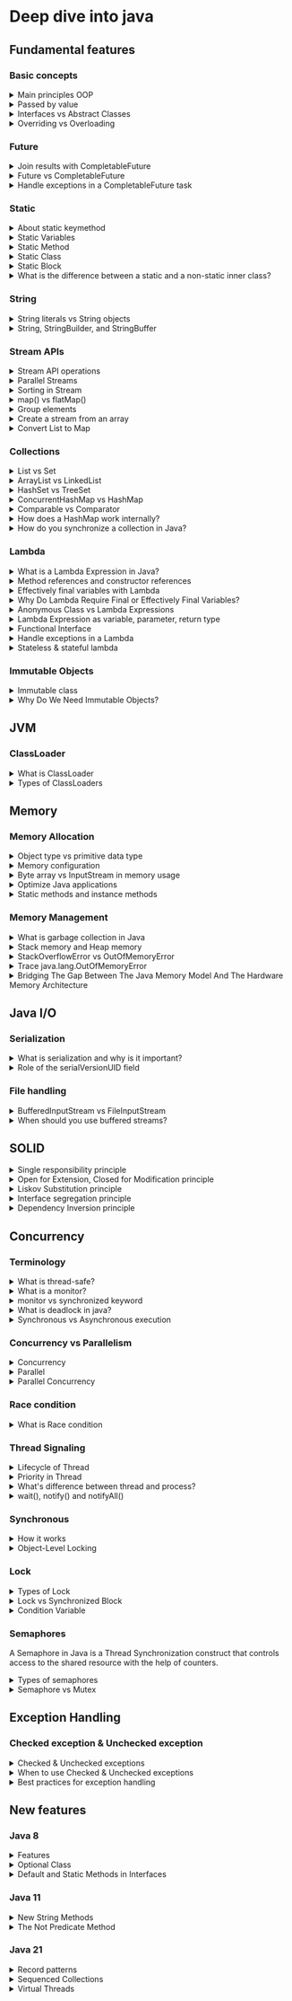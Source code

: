 # Deep dive into java

## Fundamental features

### Basic concepts

<details>
  <summary>Main principles OOP</summary>
  <br/>

  + **Encapsulation:** It involves bundling data and the methods into a single unit or class. This helps to protect data from external access and modification.
  + **Abstraction:** It focuses on hiding the implementation details and showing only the essential features of an object.
  + **Inheritance:** It allows the child or subclass to inherit the fields and methods of the parent or superclass.
  + **Polymorphism:** It allows objects represent different data types.

  _Example:_ Let’s use a example of a Car
  + _Encapsulation:_ The car object has attributes like `color`, `model`, and `speed`, and methods like `startEngine()` and `stopEngine()`. These attributes and methods are encapsulated within the car object. And we can only access the attributes or call the methods through access modifier.
  + _Abstraction:_  You interact with the car through interface like calling the `startEngine()` method without needing to understand the complex mechanics inside the `startEngine()` method.
  + _Inheritance:_ You can create a new class `ElectricCar` that inherits from the `Car` class. The `ElectricCar` class will have all the attributes and methods of the `Car` class, plus additional features like `batteryLevel`.
  + _Polymorphism:_ Types of `Car` have the same `startEngine()` function, but `GasolineCar` and `ElectricCar` have their own and completely different `startEngine()` method. `GasolineCars` runs on gasoline and `ElectricCar` runs on electricity.
</details>

<details>
  <summary>Passed by value</summary>
  <br/>

  In Java, all arguments are passed by value, including objects like `String`. This means that when you pass a String to a method, you’re passing a copy of the reference to the String object, not the actual object itself.

  ```
  public static String printString(String s) {
    for(int i=0; i< 2; i++) {
      s = s + String.valueOf(i);
    }
    return s;
  }

  public static void main(String[] args) {
    String s = "hello";
    String m = printString(s);
    System.out.println(m); //hello01
    System.out.println(s); //hello
  }
  ```
</details>

<details>
  <summary>Interfaces vs Abstract Classes</summary>
  <br/>

  _**Interfaces:**_
  + **Fields:** Cannot have instance fields, and have implicitly `public`, `static`, and `final`.
  + **Methods:** Can have default methods, static methods, abstract methods (without a body) but cannot have constructors.
  + **Inheritance:** Supports multiple inheritance of type.
  + **Accessibility:** Cannot have `private` or `protected` access modifier.

  _**Abstract Classes:**_
  + **Fields:** Can have fields with any visibility (`private`, `protected`, `public`). And it can be static or non-static, final or non-final.
  + **Methods:** Can have constructors, concrete methods (with a body), abstract methods (without a body).
  + **Inheritance:** Supports single inheritance.
  + **Accessibility:** Supports all types of access modifier (`private`, `protected`, `public`, `default`).

</details>

<details>
  <summary>Overriding vs Overloading</summary>
  <br/>

  **Overriding**

  + Method overriding occurs when a subclass provides a specific implementation of a method that is already defined in its parent class.
  + The method signature (name, parameters, and return type) must remain the same.

  **Overloading**

  + Method overloading occurs when multiple methods in the same class have the same method name but different parameter lists.
  + The return type may or may not be different.
  
</details>

### Future

<details>
  <summary>Join results with CompletableFuture</summary>
  <br/>

  To join results with `CompletableFuture`, you can use the `allOf()` method to wait for multiple futures to complete and then combine their results

  ```
    public static void main(String[] args) {
        CompletableFuture<String> future1 = CompletableFuture.supplyAsync(() -> "Result 1");
        CompletableFuture<String> future2 = CompletableFuture.supplyAsync(() -> "Result 2");
        CompletableFuture<String> future3 = CompletableFuture.supplyAsync(() -> "Result 3");

        // void function
        CompletableFuture<Void> allOf = CompletableFuture.allOf(future1, future2, future3);

        // return type function
        CompletableFuture<List<String>> allResults = allOf.thenApply(v -> 
            List.of(future1, future2, future3).stream()
                .map(CompletableFuture::join)
                .collect(Collectors.toList())
        );
        allResults.thenAccept(results -> results.forEach(System.out::println));
    }
  ```

</details>
<details>
  <summary>Future vs CompletableFuture</summary>
  <br/>

  **CompletableFuture:** 
  + Extends the `Future` interface with additional methods for more flexible and powerful asynchronous programming.
  + It provides non-blocking methods like `thenApply()`, `thenAccept()`, and `thenCompose()`.
  + It provides methods like `exceptionally()` and `handle()` to handle exceptions.
  
</details>
<details>
  <summary>Handle exceptions in a CompletableFuture task</summary>
  <br/>

  `exceptionally()`**:**
  ```
  CompletableFuture<String> future = CompletableFuture.supplyAsync(() -> {
    if (true) { // Simulating an exception
        throw new RuntimeException("Something went wrong!");
    }
    return "Success!";
  });
  
  future.exceptionally(ex -> "An error occurred: " + ex.getMessage())
        .thenAccept(System.out::println);
  ```

  `handle()`**:**
  ```
  CompletableFuture<String> future = CompletableFuture.supplyAsync(() -> {
    if (true) { // Simulating an exception
        throw new RuntimeException("Something went wrong!");
    }
    return "Success!";
  });

  future.handle((result, ex) -> {
      if (ex != null) {
          return "An error occurred: " + ex.getMessage();
      }
      return result;
  }).thenAccept(System.out::println);
  ```

  `whenComplete()`**:**
  ```
  CompletableFuture<String> future = CompletableFuture.supplyAsync(() -> {
    if (true) { // Simulating an exception
        throw new RuntimeException("Something went wrong!");
    }
    return "Success!";
  });

  future.whenComplete((result, ex) -> {
      if (ex != null) {
          System.out.println("An error occurred: " + ex.getMessage());
      } else {
          System.out.println(result);
      }
  });
  ```

</details>

### Static

<details>
  <summary>About static keymethod</summary>
  <br/>

  The `static` keyword is used  for memory management, and it can be applied to _variables_, _methods_, _blocks_, and _nested classes_.

  **Static Members in the Method Area**

  + Static members are stored in _Method Area_ (which is a part of the Java Heap Memory).

  **When are Static Members Loaded?**

  + Static members are loaded when the class is first referenced.

  ```
  class MyClass {
    static int a = 10;
    
    static {
        System.out.println("Static block executed.");
    }
    
    static void staticMethod() {
        System.out.println("Static method called.");
    }
  }

  public class Main {
      public static void main(String[] args) {
          // Class is loaded and static members are initialized/loaded
          MyClass.staticMethod();  // First reference causes class loading
      }
  }
  ```

  In this example, the class `MyClass` is loaded when `MyClass.staticMethod()` is first referenced (call).

  + Static variable `a` is initialized.
  + The static block is executed.
  + The static method becomes available for execution.

  _Common use cases of static variables and static methods:_
  
  + **Constants Variables:** Used to define constants that do not change, typically marked `final`.
  + **Utility Methods:** Used for helper functions that don't require an instance.
  + **Factory Methods:** Used to create instances of a class without needing an object.
  + **Singleton Pattern:** Ensures only one instance of a class is created using a static method.
  
</details>

<details>
  <summary>Static Variables</summary>
  <br/>

  + It is shared among all instances of a class.
  + There is only one copy of a static variable per class
  + Memory allocation for static variables happens only once when the class is loaded.

  _For example:_

  ```
  class Example {
    static int count = 0; // static variable

    Example() {
        count++;
        System.out.println("Count is: " + count);
    }
  }
  ```
  The `count` variable is shared by all instances, so every time an object is created, it increments the same `count` variable.
  
</details>

<details>
  <summary>Static Method</summary>
  <br/>

  + Methods declared as static belong to the class, not to any specific instance of the class.
  + They can be called using the class name wihtout an instance of object.
  + Static methods can only call other static methods and access static data.
  + Static methods cannot access instance data (non-static fields) directly.
  
</details>

<details>
  <summary>Static Class</summary>
  <br/>

  + In Java, you can declare static _nested_ classes. These are classes defined inside another class that are marked with `static`.

  ```
  class OuterClass {
      static class NestedStaticClass {
          void display() {
              System.out.println("Static nested class method called.");
          }
      }
  }
  
  public class Main {
      public static void main(String[] args) {
          OuterClass.NestedStaticClass nested = new OuterClass.NestedStaticClass();
          nested.display();
      }
  }
  ```
  
</details>

<details>
  <summary>Static Block</summary>
  <br/>

  + Static blocks are used to initialize static variables.
  + They are executed when the class is loaded into memory, before any object is created.
  + A class can have multiple static blocks, and they will be executed in the order they are defined.
  + If the class has a `main()` method, the static block will run before it.

  ```
  class Example {
    static int a;
    
    // Static block
    static {
        a = 10;
        System.out.println("Static block called. Value of a: " + a);
    }
  }
  ```
  
</details>

<details>
  <summary>What is the difference between a static and a non-static inner class?</summary>
  <br/>

</details>

### String

<details>
  <summary>String literals vs String objects</summary>
  <br/>

  **String Literals:** `String s1 = "Hello";`
  + Stored in the string pool, a special memory area in the heap.
  + Generally faster due to reuse the existing objects in the string pool.

  **String Objects:** `String s2 = new String("Hello");`
  + Stored in the heap, outside the string pool.
  + Slightly slower due to the creation of a new object every time.

</details>

<details>
  <summary>String, StringBuilder, and StringBuffer</summary>
  <br/>

  + **String:** Since String is immutable, it is inherently thread-safe.
  + **StringBuilder:** `StringBuilder` is not synchronized, making it faster but not safe for use by multiple threads simultaneously.
  + **StringBuffer:** `StringBuffer` is synchronized, meaning it is safe to use in multi-threaded environments but is slower than `StringBuilder`.

</details>

### Stream APIs

<details>
  <summary>Stream API operations</summary>
  <br/>

  **Intermediate Operations:** Operations transform a stream into another stream and are lazy, meaning they are not executed until a terminal operation is invoked.
  + `map`: Transforms each element.
  + `flatMap`: Transforms each element into a stream and flattens the resulting streams into a single stream.
  + `filter`: Selects elements based on a predicate.
  + `sorted`: Sorts the elements.
  + `distinct`: Removes duplicates.
  + `peek`: Used for debugging and observing the elements 
  + `limit`: Limit the number of elements
  + `skip`: Skips the first n elements.
  + `takeWhile`: Takes elements if the predicate is true.
  + `dropWhile`: Drops elements if the predicate is true.

  **Terminal Operations:** Operations produce a result.
  + `forEach`: Performs an action for each element.
  + `collect`: Converts the stream into a collection.
  + `reduce`: Aggregates elements into a single result.
  + `findFirst`: Returns the first element of the stream, if present.
  + `findAny`: Returns any element of the stream, if present.
  + `count`: Count of elements.
  + `match`: Returns true if match the predicate. (`anyMatch`, `allMatch`, `noneMatch`)
  + `min` & `max`: Returns the minimum or maximum element.

 _Note:_ Operations are lazy, meaning they are not executed until a terminal operation is invoked.

</details>
<details>
  <summary>Parallel Streams</summary>
  <br/>
  
  Streams can be processed in parallel to leverage multi-core processors.

  ```
  List<Integer> numbers = Arrays.asList(1, 2, 3, 4, 5, 6, 7, 8, 9, 10);
  int sum = numbers.parallelStream()
                   .filter(n -> n % 2 == 0)
                   .mapToInt(Integer::intValue)
                   .sum();
  ```

  By default number of threads used by parallel streams is determined by the `ForkJoinPool.commonPool()`. This pool typically has one less thread than the number of available processors. For example, system has 8 processors, the common pool will have 7 threads.

</details>
<details>
  <summary>Sorting in Stream</summary>
  <br/>
  
  _Sorting integer:_
  ```
  List<Integer> numbers = Arrays.asList(5, 3, 8, 1, 9);
  List<Integer> sortedNumbers = numbers.stream()
                                       .sorted()
                                       .collect(Collectors.toList());
  ```
  _Sorting date:_
  ```
  List<Person> sortedPeople = people.stream()
                                  .sorted(Comparator.comparing(Person::getBirthDate))
                                  .collect(Collectors.toList());
  ```
</details>
<details>
  <summary>map() vs flatMap()</summary>
  <br/>

  `map()`: Transforms each element in the stream into another object.
  ```
  List<String> names = Arrays.asList("Alice", "Bob", "Charlie");
  List<Integer> nameLengths = names.stream()
                                   .map(String::length)
                                   .collect(Collectors.toList());
  ```

  `flatMap()`: Transforms each element into a stream of objects and then flattens these streams into a single stream.
  ```
  List<List<String>> listOfLists = Arrays.asList(
    Arrays.asList("Alice", "Bob"),
    Arrays.asList("Charlie", "David")
  );
  List<String> flatList = listOfLists.stream()
                                     .flatMap(List::stream)
                                     .collect(Collectors.toList());
  ```
</details>
<details>
  <summary>Group elements</summary>
  <br/>

  **Using** `Collectors.groupingBy`**:**
  
  ```
  List<String> items = Arrays.asList("apple", "banana", "orange", "apple", "banana", "apple");

  Map<String, Long> groupedItems = items.stream()
      .collect(Collectors.groupingBy(Function.identity(), Collectors.counting()));
  ```

  **Using** Collectors.groupingBy **with a downstream collector: **

  ```
  List<String> items = Arrays.asList("apple", "banana", "orange", "apple", "banana", "apple");

  Map<String, List<String>> groupedItems = items.stream()
      .collect(Collectors.groupingBy(Function.identity(), Collectors.toList()));
  ```

  **Using** `Collectors.partitioningBy`**:**

  ```
  List<Integer> numbers = Arrays.asList(1, 2, 3, 4, 5, 6, 7, 8, 9, 10);

  Map<Boolean, List<Integer>> partitionedNumbers = numbers.stream()
      .collect(Collectors.partitioningBy(n -> n % 2 == 0));
  ```
</details>
<details>
  <summary>Create a stream from an array</summary>
  <br/>
  
  **Using** `Arrays.stream()`**:**
  ```
  String[] array = {"apple", "banana", "cherry"};

  Stream<String> stream = Arrays.stream(array);
  // or 
  Stream<String> stream = Stream.of(array);
  ```

  **For Primitive Arrays:**
  ```
  int[] array = {1, 2, 3, 4, 5};

  IntStream intStream = Arrays.stream(array);
  ```
</details>
<details>
  <summary>Convert List to Map</summary>
  <br/>

  **List Object to Map:**
  ```
  Map<String, Integer> map = people.stream()
            .collect(Collectors.toMap(
                Person::getName, // Key mapper
                Person::getAge   // Value mapper
            ));
  ```
  **Handling duplicate keys:**
  ```
  Map<String, Integer> map = list.stream()
    .collect(Collectors.toMap(
        Function.identity(), // Key mapper
        String::length,      // Value mapper
        (existing, replacement) -> existing // Merge function
    ));
  ```
</details>

### Collections

<details>
  <summary>List vs Set</summary>
  <br/>

  **List**  
  + Can hold duplicated element.
  + Get element by index.

  **Set**
  + Cannot hold duplicated element.
  + Not support getting element by index.
  + To check duplicated elements in the `Set`, you have to override the `equals()` and `hashcode()` method.
</details>

<details>
  <summary>ArrayList vs LinkedList</summary>
  <br/>

  + Use `ArrayList` if you need fast access to elements and your application involves more read operations.
  + Use `LinkedList` if your application involves a lot of insertions and deletions.
  
</details>

<details>
  <summary>HashSet vs TreeSet</summary>
  <br/>

  **HashSet:**
  + Does not guarantee any order of the elements.
  + Allows one null element.
  + Suitable when you need a high-performance set without any ordering.

  **TreeSet:**
  + Maintains elements in a sorted order.
  + Does not allow null elements.
  + Suitable when you need a sorted set.

  ```
  class NameComparator implements Comparator<Person> {
      @Override
      public int compare(Person p1, Person p2) {
          return p1.getName().compareTo(p2.getName());
      }
  }
  ```
  _Implement Comparator before using TreeSet._
  
</details>
<details>
  <summary>ConcurrentHashMap vs HashMap</summary>
  <br/>

  + **Thread Safety:** `HashMap` is not thread-safe, while `ConcurrentHashMap` is designed for concurrent access.
  + **Performance:** `HashMap` is faster in single-threaded environments, but `ConcurrentHashMap` performs better in multi-threaded scenarios.
  + **Null Handling:** `HashMap` allows null keys and values; `ConcurrentHashMap` does not.
  
</details>
<details>
  <summary>Comparable vs Comparator</summary>
  <br/>

  **Comparable**: 
  + The class must implement `Comparable<T>` class, it means there is a single way to compare objects.
  + `Comparable` provides a single sorting sequence. This means you can sort the collection based on one attribute, such as `id`, `name`, or `price`.
  ```
  class Student implements Comparable<Student> {
    int rollno;
    String name;
    int age;

    ...

    public int compareTo(Student st) {
        return this.age - st.age;
    }
  }
  ```

  **Comparator**: 
  + It provides the flexibility to compare objects in different ways.
  + `Comparator` provides multiple sorting sequences. This means you can sort the collection based on multiple attributes, such as `id`, `name`, or `price`.
  ```
  class NameComparator implements Comparator<Student> {
      public int compare(Student s1, Student s2) {
          return s1.name.compareTo(s2.name);
      }
  }

  class AgeComparator implements Comparator<Student> {
      public int compare(Student s1, Student s2) {
          return Integer.compare(s1.age, s2.age);
      }
  }

  // Sort by age
  Collections.sort(people, ageComparator);

  // Sort by name
  Collections.sort(people, nameComparator);
  ```
</details>

<details>
  <summary>How does a HashMap work internally?</summary>
  <br/>

  **Terminogoly in HashMap**

  + **Bucket:** A bucket is a slot in the internal array where entries (key-value pairs) are stored. Each bucket can hold one or more entries, especially when collisions occur.
  + **Entry (or Node):** An entry represents a key-value pair in the HashMap. Each entry contains a key, a value, and a reference to the next entry (in case of collisions).
  + **Collision:** A collision occurs when two different keys produce the same hash code or map to the same bucket (index). In this case, multiple entries are stored in the same bucket, and a mechanism like chaining or tree-based storage.
  + **Capacity:** Capacity refers to the total number of buckets in the `HashMap`. The capacity grows (usually doubles) when the `HashMap` resizes.
  + **Rehashing:** Redistributing entries after resizing.

  **How HashMap works internally?**

  + When we call `put(key, value)`, the first step is to compute the hash code of the key.
  + Once the hash value is computed, the HashMap determines which bucket (index in the internal array). Formula: `int bucketIndex = hash & (n - 1); // n is the array length (capacity)`.
  + the `HashMap` checks if the bucket is already occupied. If the bucket is _not empty_, the HashMap compares the new key with the keys of existing entry in that bucket.
    + the HashMap stores the new entry as part of a linked list at that index.
    + If an entry already exists with the same key (using `equals()`), the value is updated instead of adding a new entry.
  
</details>

<details>
  <summary>How do you synchronize a collection in Java?</summary>
  <br/>

  ```
  List<String> synchronizedList = Collections.synchronizedList(new ArrayList<>());

  Set<String> synchronizedSet = Collections.synchronizedSet(new HashSet<>());

  Map<String, String> synchronizedMap = Collections.synchronizedMap(new HashMap<>());

  List<String> cowList = new CopyOnWriteArrayList<>();
  ```
  
</details>

### Lambda

<details>
  <summary>What is a Lambda Expression in Java?</summary>
  <br/>

  A lambda expression in Java is a feature allows you to create anonymous methods shortly. It enables you to write code in a functional programming style.

  ```
  (parameters) -> { statements; }
  ```

  + **Parameters:** The input to the lambda expression, like a regular method.
  + **Arrow Token (`->`):** Separates the parameters from the body of the lambda expression.
  + **Statements:** The code or expression that is executed when the lambda is invoked.

  **Main advantages of using Lambda**

  + Support for functional programming
  + Reduced code with Anonymous Classes.
  + Easier to work with Stream API.
  + Improved eeadability and maintainability.
  
</details>
<details>
  <summary>Method references and constructor references</summary>
  <br/>

  Method references and constructor references are shorthand notations for lambda expressions 

  ## Examples of Different Method References

  | Type                               | Lambda Equivalent           | Method Reference    |
  | ---------------------------------- | --------------------------- | ------------------- |
  | **Static Method**                  | `(a) -> Math.abs(a)`        | `Math::abs`         |
  | **Instance Method of an Object**   | `str -> printer.print(str)` | `printer::print`    |
  | **Instance Method of an Arbitrary Object** | `s -> s.toUpperCase()`    | `String::toUpperCase` |
  | **Constructor**                    | `() -> new Person()`        | `Person::new`       |
  
</details>
<details>
  <summary>Effectively final variables with Lambda</summary>
  <br/>

  **Final Variables**

  ```
  final int number = 10;
  Runnable r = () -> System.out.println(number);  // This is valid
  ```
  **Effectively Final Variables**

  An effectively final variable is a variable that is not explicitly declared as `final`, but its value is assigned only once and never changed. This concept to allow lambda expressions to access variables without the need for an explicit `final` declaration.
  ```
  int number = 10;  // Not declared as final, but it's effectively final
  Runnable r = () -> System.out.println(number);  // This is valid
  ```

  `number` is not explicitly marked as `final`, but since its value is not modified after initialization, it is considered _effectively final_.
  
</details>
<details>
  <summary>Why Do Lambda Require Final or Effectively Final Variables?</summary>
  <br/>

  **Closure Semantics**
  
  Lambdas in Java act like closures, meaning they can capture and access variables from their enclosing scope. For a lambda to be safely executed in a different context or later in time, the variables it captures must have consistent and unchanging values. 

  ```
  public class ClosureExample {
    public void execute() {
        int localVar = 10;  // Local variable (effectively final)
        
        Runnable r = () -> {
            System.out.println("Captured variable: " + localVar);  // Accessing local variable
        };

        r.run();  // Outputs: Captured variable: 10
      }
  }
  ```

  **Thread Safety**

  Lambdas can be executed in a multi-threaded environment. If lambda expressions were allowed to access variables that could change after they are captured, there would be risks of race conditions or data inconsistencies.

  ```
  int number = 10;
  Runnable r = () -> System.out.println(number);  // Captures 'number'
  number = 20;  // If allowed, this could cause issues in multi-threaded code
  new Thread(r).start();  // What would the lambda print? 10 or 20?
  ```

  **Accessing Variables Beyond Their Scope:** This means that the captured variables live as long as the lambda exists.

  ```
  public Runnable createRunnable() {
    int count = 10;  // Effectively final variable
    return () -> System.out.println("Count: " + count);  // Captures 'count'
  }
  
  public static void main(String[] args) {
      Runnable runnable = createRunnable();  // 'count' goes out of scope after this
      runnable.run();  // Outputs: Count: 10 (even though 'count' is out of scope)
  }
  ```
  
</details>
<details>
  <summary>Anonymous Class vs Lambda Expressions</summary>
  <br/>

  **Anonymous Class:**
  + Can implement interfaces with multiple abstract methods or extend a class.
  + `this` refers to the anonymous class instance.
  + Can access only final or effectively final variables from the enclosing scope.
  + Generates a separate class file for each instance, adding overhead.
  + Traditional object-oriented programming.

  **Lambda Expressions:**
  + Can only be used with Functional interfaces.
  + `this` refers to the enclosing class instance.
  + Can access only final or effectively final variables from the enclosing scope.
  + More efficient, leveraging `invokedynamic` for lightweight execution.
  + Functional programming style.
  
</details>
<details>
  <summary>Lambda Expression as variable, parameter, return type</summary>
  <br/>
  
  Lambda expressions can be used both as variables, method parameters and return type.

  **Lambda Expression as a Variable**

  ```
  @FunctionalInterface
  interface StringOperation {
      String apply(String input);
  }
  ```

  ```
  public static void main(String[] args) {

    StringOperation toLowerCase = (input) -> input.toLowerCase();

    // Using the lambda expression as a variable
    System.out.println(toLowerCase.apply("HELLO"));  // Output: hello
  }
  ```
  Lambda expressions `(input) -> input.toLowerCase()`  are assigned to the variable `toLowerCase`.

  **Lambda Expression as a Parameter**

  ```
  // Functional Interface
  @FunctionalInterface
  interface Filter<T> {
      boolean test(T t);
  }
  ```

  ```
  public static void main(String[] args) {
      List<String> names = Arrays.asList("John", "Jane", "Jack", "Doe");

      // Passing lambda expression as a parameter
      List<String> filteredNames = filterNames(names, name -> name.startsWith("J"));
  }

  // Method that takes a lambda as a parameter
  public static List<String> filterNames(List<String> names, Filter<String> filter) {
      return names.stream()
                  .filter(name -> filter.test(name))  // Applying the lambda filter
                  .collect(Collectors.toList());
  }
  ```
  The lambda name -> name.startsWith("J") is passed as a parameter to the filterNames method.

  **Lambda Expression as a Return Type**

  ```
  // Functional Interface
  @FunctionalInterface
  interface ArithmeticOperation {
      int operate(int a, int b);
  }
  ```

  ```
  // Method that returns a lambda expression
  public static ArithmeticOperation getOperation(String operationType) {
      switch (operationType) {
          case "add":
              return (a, b) -> a + b;
          case "subtract":
              return (a, b) -> a - b;
          default:
              throw new IllegalArgumentException("Unknown operation");
      }
  }
  ```
  The `getOperation` method returns a lambda expression based on the `operationType` argument.
  
</details>

<details>
  <summary>Functional Interface</summary>
  <br/>

  + A Functional Interface in Java is an interface that contains exactly one abstract method.
  + Functional interfaces can have any number of _default_ and _static_ methods.
  + It's good practice to use the `@FunctionalInterface` annotation to explicitly indicate that the interface is a functional interface.

  ```
  @FunctionalInterface
  interface MyFunctionalInterface {
      void doSomething();
  }
  ```

  **Common Built-in Functional Interfaces:**

  + `Function<T, R>`
  + `Consumer<T>`
  + `Predicate<T>`
  + `Supplier<T>`
  + `BiFunction<T, U, R>`
  
</details>
<details>
  <summary>Handle exceptions in a Lambda</summary>
  <br/>

  **Unchecked Exceptions (RuntimeException)**

  If the exception thrown inside the lambda is an unchecked exception, it can be propagated directly outside the lambda function without any special handling.

  ```
  public static void main(String[] args) {
      List<String> items = Arrays.asList("1", "2", "a", "4");

      try {
          items.forEach(item -> {
              int number = Integer.parseInt(item);  // This might throw NumberFormatException
              System.out.println("Parsed number: " + number);
          });
      } catch (NumberFormatException e) {
          System.out.println("Exception caught outside: " + e.getMessage());
      }
  }
  ```

  **Checked Exceptions**

  If the exception inside the lambda is a checked exception, you _cannot throw_ it directly outside the lambda because the functional interfaces do not allow checked exceptions to be thrown.

  To propagate checked exceptions, you have several options:
  ```
  public static void main(String[] args) {
      List<String> files = Arrays.asList("file1.txt", "file2.txt", "file3.txt");

      try {
          files.forEach(file -> {
              try {
                  readFile(file);  // This might throw IOException (checked exception)
              } catch (Exception e) {
                  throw new RuntimeException("Checked exception wrapped in RuntimeException", e);
              }
          });
      } catch (RuntimeException e) {
          System.out.println("Exception caught outside: " + e.getCause().getMessage());
      }
  }
  ```
</details>

<details>
  <summary>Stateless & stateful lambda</summary>
  <br/>

  Stateless Lambdas

  By default, lambdas are expected to be stateless, meaning they don't maintain or modify state outside their scope
  
  _Example of a stateless lambda:_
  
  ```
  List<Integer> numbers = Arrays.asList(1, 2, 3);
  numbers.forEach(n -> System.out.println(n * 2));  // Stateless operation
  ```
  In this case, the lambda expression n -> System.out.println(n * 2) is stateless because it only processes each input n independently

  **Stateful Lambdas (Potential Pitfall)**

  Although lambdas are designed to be stateless, it's possible to introduce state if the lambda captures variables or interacts with external mutable objects. This can lead to unexpected behavior, especially in multi-threaded environment

  ```
  int[] sum = {0};  // Mutable array
  List<Integer> numbers = Arrays.asList(1, 2, 3);
  numbers.forEach(n -> sum[0] += n);  // Stateful lambda, modifies external state
  System.out.println(sum[0]);  // Outputs: 6
  ```
</details>

### Immutable Objects

<details>
  <summary>Immutable class</summary>
  <br/>
  Immutability is a concept where an object’s state cannot be modified after it is created. This is particularly useful in concurrent programming.

  _Creating an Immutable Class in Java_
  + Declare the class as `final`
  + Make all fields `private` and `final`
  + No `setter` methods
  + Initialize all fields in the constructor
  + Return copies of mutable fields (collections)

  _Example:_

  ```
  public final class ImmutableClass {
    private final int value;
    private final String name;
    private final List<String> items;

    public ImmutableClass(int value, String name, List<String> items) {
        this.value = value;
        this.name = name;
        // Create a new list to ensure the original list is not modified
        this.items = new ArrayList<>(items);
    }

    public int getValue() {
        return value;
    }

    public String getName() {
        return name;
    }

    public List<String> getItems() {
        // Return a copy of the list to prevent modification
        return new ArrayList<>(items);
    }
  }
  ```
</details>

<details>
  <summary>Why Do We Need Immutable Objects?</summary>
  <br/>

  + **Thread Safety:** Since the state of an immutable object cannot be changed after its creation, it is safe to share between multiple threads without synchronization.
  + **Cacheability:** Immutable objects can be cached or reused freely. For instance, `String` objects in Java are cached in a string pool, reducing memory usage and improving performance.
  + **Encapsulation:** Immutability encourages better encapsulation. 
  
  **When to Use Immutable Objects**

  + Use for Concurrency and Multithreading
  + Data Transfer Objects (DTOs)
  + Caching
  + Collections of Immutable Objects
</details>

## JVM
### ClassLoader
<details>
  <summary>What is ClassLoader</summary>
  <br/>

  The Java ClassLoader is a part of the Java Runtime Environment that dynamically loads Java classes into the Java Virtual Machine. Java classes aren’t loaded into memory all at once, but when required by an application. 

</details>

<details>
  <summary>Types of ClassLoaders</summary>
  <br/>
  
  + **BootStrap ClassLoader:**  is a Machine code which kickstarts the operation when the JVM calls it. It is not a java class.
  + **Extension ClassLoader:** is a child of **Bootstrap ClassLoader** and loads the extensions of core java classes from JDK (jre/lib/ext)
  + **System Class Loader:** takes care of loading all the application level classes into the JVM
  
  Ref: https://www.geeksforgeeks.org/classloader-in-java/#:~:text=The%20Java%20ClassLoader%20is%20a,when%20required%20by%20an%20application.

</details>

## Memory
### Memory Allocation

<details>
  <summary>Object type vs primitive data type</summary>
  <br/>
  
   Type name | Object type | Primitive data type | 
   | --- | --- | --- | 
  Interger vs int | 16 bytes | 4 bytes 
  Short vs short | 0 | 2 bytes
  Byte vs byte | 0 | 1 byte
  Float vs float | 0 | 4 bytes
  Double vs double | 0 | 8 bytes
  Long vs long | 24 bytes | 8 bytes
  Boolean vs boolean | 0 | 1 bit
  char | - | 2 bytes
  String | 40 bytes | -
  
  + Ref: https://www.javamex.com/tutorials/memory/

</details>
<details>
  <summary>Memory configuration</summary>
  <br/>
  
   | Type name | Description | 
   | --- | --- | 
   | -Xms | set initial Java heap size
   | -Xmx | set maximum Java heap size
  
  + Ref: https://alvinalexander.com/blog/post/java/java-xmx-xms-memory-heap-size-control/

</details>

<details>
  <summary>Byte array vs InputStream in memory usage</summary>
  <br/>

  InputStream is generally better than Byte Array in terms of memory usage. 

  _InputStream:_

  + **Chunked Reading:** InputStream reads data in small chunks, rather than loading the entire file into memory at once. This means only a small portion of the data is in memory at any given time.
  + **Lower Memory Footprint:** Because it processes data incrementally, InputStream uses significantly less memory, making it ideal for large files or high-traffic scenarios.

  _Byte Array:_

  + **Full Data Loading:** Byte Array loads the entire file into memory. For large files, this can consume a lot of memory.
  + **High Memory Usage:** If you have multiple large files or many concurrent requests, the memory usage can quickly add up, potentially leading to memory exhaustion.
  
</details>

<details>
  <summary>Optimize Java applications</summary>
  <br/>
  
  + Efficient Data Structures - For example, use `ArrayList` for accessing rather than insertions/deletions, use `LinkedList` if have frequent insertions/deletions and less frequent access.
  + Optimize I/O Operations - Use BufferedReader and BufferedWriter for reading and writing text files.
  + Optimize SQL Queries
  + Cache Results
  + Use Asynchronous Processing

</details>

<details>
  <summary>Static methods and instance methods</summary>
  <br/>

  **Static Methods:**
  + Stored in the method area (shared memory).
  + Only one copy exists for the entire class.
  + Belong to the class, not to any specific object.
  
  **Instance Methods:**
  + Stored in the heap memory, along with the object’s instance data.
  + Belong to individual objects.
  + Each instance can access its own instance variables, but the method logic is the same.

</details>

### Memory Management

<details>
  <summary>What is garbage collection in Java</summary>
  <br/>

  Garbage Collection (GC) in Java is the process of automatically identifying and reclaiming memory that is no longer in use or referenced by the program.

  **How to Make Objects Eligible for Garbage Collection:**

  + Setting objects to `null`.
  + Objects going out of scope (Local variables go out of scope when a method ends).
  + Reassigning references (If an object is no longer referenced because a reference is reassigned).
  ```
  Object obj1 = new Object();
  Object obj2 = new Object();
  obj1 = obj2;  // The old object obj1 pointed to is now eligible for GC
  ```
  
</details>

<details>
  <summary>Stack memory and Heap memory</summary>
  <br/>

  **Stack Memory:**
  + Used for static memory allocation and the execution of threads.
  + Stores method calls, local variables, and references to objects in the heap.
  + Managed automatically by the JVM.
  + Stack memory is allocated per thread.

  **Heap Memory:**
  + Used for dynamic memory allocation.
  + Stores all Java objects and JRE classes.
  + Managed by the JVM’s garbage collector.
  + Heap memory is shared among all threads.
  
</details>

<details>
  <summary>StackOverflowError vs OutOfMemoryError</summary>
  <br/>

  `StackOverflowError`
  + Cause: This error occurs when the _stack memory_ allocated for a Java application is exhausted.
  + Example: A recursive method without a base case

  ```
  public void recursiveMethod() {
    recursiveMethod(); // No base case, leads to StackOverflowError
  }
  ```

  `OutOfMemoryError`
  + Cause: This error occurs when the _heap memory_ allocated for a Java application is exhausted. This can happen if the application creates too many objects or retains references to objects that are no longer needed, preventing garbage collection.
  + Example: Creating a large number of objects without releasing them.

  ```
  public class MemoryLeak {
      public static void main(String[] args) {
          List<Object> list = new ArrayList<>();
          while (true) {
              list.add(new Object()); // Keeps adding objects to the list
          }
      }
  }
  ```
  
</details>

<details>
  <summary>Trace java.lang.OutOfMemoryError</summary>
  <br/>
  
  To trace this issue, we can capture a **heap dump file**. A heap dump is a snapshot of all the objects that are in memory in the JVM at a certain moment.

  There are several ways to capture heap dumps.

  + **jcmd**: We have to use it in the same machine where the Java process is running.

  ```
  jcmd <pid> GC.heap_dump <file-path>

  //Ex: jcmd 12587 GC.heap_dump /tmp/dump.hprof
  ```

  + **jmap**: jmap is a tool to print statistics about memory in a running JVM. We can use it for local or remote processes.

  ```
  jmap -dump:[live],format=b,file=<file-path> <pid>

  //Ex: jmap -dump:live,format=b,file=/tmp/dump.hprof 12587
  ```
  + `live:` if set, it only prints objects which have active references and discards the ones that are ready to be garbage collected. This parameter is optional.
  + `format=b:` specifies that the dump file will be in binary format. If not set, the result is the same.
  + `file:` the file where the dump will be written to
  + `pid:` id of the Java process

  You can configure the JVM to generate a heap dump automatically when an OutOfMemoryError occurs by adding the option to your JVM arguments:

  ```
  -XX:+HeapDumpOnOutOfMemoryError -XX:HeapDumpPath=/path/to/dumpfile
  ```
  By default, it stores the dump in a java_pid<pid>.hprof file in the directory where we’re running the application.

  Finally, we use tool like Eclipse Memory Analyzer to genarte Leak Suspects Report to analyze.
</details>

<details>
  <summary>Bridging The Gap Between The Java Memory Model And The Hardware Memory Architecture</summary>

  ![](images/hardware.PNG)
  
</details>

## Java I/O

### Serialization
<details>
  <summary>What is serialization and why is it important?</summary>
  <br/>

  Serialization is the process of converting an object in memory (in Java or any programming language) into a stream of bytes, which can be stored in a file, sent over a network, or persisted in a database.

  **How does serialization work**

  + To serialize an object, the class of the object must implement the Serializable interface.
  + If the class definition changes over time (e.g., fields are added or removed). This can be managed using the serialVersionUID field to ensure compatibility between different versions of a class.

  **When use serialization**

  + Saving Object State (Persistence)
  + Transferring Objects Over a Network
  + Caching
  + Java Messaging and Queue Systems
  
</details>
<details>
  <summary>Role of the serialVersionUID field</summary>
  <br/>

  The `serialVersionUID` is a unique identifier used in Java serialization to ensure version compatibility between serialized and deserialized objects.

  **What Happens Without serialVersionUID?**

  + Any change in the class definition (such as adding or removing fields or methods) could lead to a new serialVersionUID, potentially breaking deserialization.
  
</details>

### File handling
<details>
  <summary>BufferedInputStream vs FileInputStream</summary>
  <br/>

  **FileInputStream**

  + `FileInputStream` reads bytes directly from a file, one byte at a time.
  + `FileInputStream` is generally slower because it reads one byte at a time.
  + `FileInputStream` is used when you need to read raw bytes from a file such as images, audio files, ...

  **BufferedInputStream**

  + `BufferedInputStream` uses an internal buffer to read multiple bytes at once.
  + `BufferedInputStream` is faster because it reads chunks of bytes into a buffer.
  + `BufferedInputStream` is used when you need to read bytes efficiently, especially when reading large files

</details>
<details>
  <summary>When should you use buffered streams?</summary>
  <br/>
  Buffered streams instead of reading or writing small amounts of data directly to/from the source, buffered streams collect data in memory (the buffer) and only interact with that source. Buffered stream reduces the number of direct I/O operations, which are typically slow and resource-intensive.
  
</details>

## SOLID

<details>
  <summary>Single responsibility principle</summary>
  <br/>
  
  **Definition:** A class should have one job or responsibility.
  
  _Example:_ The `EntityManager` interface provides a set of methods to persist, update, remove and read entities from a relational database. It doesn’t implement any business logic or validation or user authentication.
  
</details>
<details>
  <summary>Open for Extension, Closed for Modification principle</summary>
  <br/>
  
  **Definition:** Classes should be open for extension but closed for modification. This means you should be able to add new functionality without changing existing code.

  _Example:_
  ```
  public interface PaymentProcessor {
      void processPayment(Order order);
  }
  
  public class CashPaymentProcessor implements PaymentProcessor {
      // Implementation for Cash
  }
  
  public class CreditCardPaymentProcessor implements PaymentProcessor {
      // Implementation for credit card
  }
  ```

  We have an interface `PaymentProcessor` with a method `processPayment(Order order)`. This interface defines a contract for processing payments, but it doesn’t specify how the payment should be processed. We then have two classes, `CashPaymentProcessor` and `CreditCardPaymentProcessor`, that implement the `PaymentProcessor` interface.

  In this example:
  + The `PaymentProcessor` interface is **closed for modification** because `PaymentProcessor` doesn’t need to change when we define a new types of `PaymentProcessor`.
  + The system is **open for extension** because you can create new classes that implement the `PaymentProcessor` interface, such as `MobilePaymentProcessor` without altering the existing `CashPaymentProcessor` or `CreditCardPaymentProcessor`.
  
</details>
<details>
  <summary>Liskov Substitution principle</summary>
  <br/>

  Definition: If class A is a subtype of class B, we should be able to replace B with A without disrupting the behavior of our program.

  _Example:_ Based on above example, if `PaymentProcessor` is a class and there are two sub-classes `CashPaymentProcessor` & `CreditCardPaymentProcessor`. According to Liskov Substitution principle, we replace `PaymentProcessor` with `CashPaymentProcessor` or `CreditCardPaymentProcessor` without any issues and maintaining the program’s correctness.
  
  Signs of violation of the substitutions Liskov:
  + Overridden methods with unexpected behavior
  + Empty method overrides

  _Example_: a `Square` class inherits from `Rectangle`, but always enforces `width` to equal `height`. This breaks the expectation of independent width and height manipulation in rectangles.
  
</details>
<details>
  <summary>Interface segregation principle</summary>
  <br/>
  
  **Definition:** Larger interfaces should be split into smaller interfaces to fit with multiple specific purposes.
  
  _Example:_ If only data manipulation (CRUD) is needed, we can use `CrudRepository`. And when we need to view pages, we can use `PagingAndSortingRepository`
  
</details>
<details>
  <summary>Dependency Inversion principle</summary>
  <br/> 
  
  + High-level modules should not depend on low-level modules. Both should depend on abstractions.
  + Abstractions should not depend on details. Details should depend on abstractions.
  
  _Example:_ 
  
  In this example, we define a `OrderService` uses `PaymentProcessor` to process `Order` 

  ```
  public class OrderService {
      private PaymentProcessor paymentProcessor;
  
      public OrderService(PaymentProcessor paymentProcessor) {
          this.paymentProcessor = paymentProcessor;
      }
  
      public void processOrder(Order order) {
          paymentProcessor.processPayment(order);
      }
  }
  ```
  In this case, **High-Level Module** is `OrderService`, **Low-Level Modules** are `CashPaymentProcessor` and `CreditCardPaymentProcessor`, **Abstraction** is `PaymentProcessor`

  + **High-level modules should not depend on low-level modules**: The `OrderService` class not depends on `CashPaymentProcessor` or `CreditCardPaymentProcessor`.
  + **Both should depend on abstractions:** The `OrderService` class will depend on the `PaymentProcessor` interface. This means `OrderService` can work with any class that implements `PaymentProcessor` interface.
  + **Low-Level Modules Depending on Abstraction:** The concrete classes `CashPaymentProcessor` and `CreditCardPaymentProcessor` implement the `PaymentProcessor` interface. They depend on the `PaymentProcessor` interface.
  
</details>

## Concurrency

### Terminology

<details>
  <summary>What is thread-safe?</summary>
  <br/>

  Thread safety is a concept in concurrent programming that ensures shared resources are accessed and modified by multiple threads under controlling. It prevents issues such as race conditions, inconsistent results.
</details>
<details>
  <summary>What is a monitor?</summary>
  <br/>
  
  + Every object in Java has an monitor lock associated with it. This lock is automatically acquired by a thread when it enters a synchronized block or method and released when it exits.
  + Simply put, a _**monitor**_ is something that a thread can grab and hold, preventing all other threads from grabbing that same monitor and forcing them to wait until the monitor is released. 
</details>
<details>
  <summary>monitor vs synchronized keyword</summary>
  <br/>
  
  ```
  Object foo = new Object();
  synchronized (foo) {
    System.out.println("Hello world.");
  }
  ```
  The current thread will first grab the monitor associated with the object stored in variable `foo` and hold it while it prints `"Hello world"`, then releases it.
  
</details>
<details>
  <summary>What is deadlock in java?</summary>
  <br/>
  
  A deadlock occurs when two or more threads are blocked forever, each waiting for the other to release a lock. 

  _Example:_

  + `Thread 1` acquires `lock1` and then tries to acquire `lock2`.
  + `Thread 2` acquires `lock2` and then tries to acquire `lock1`.

  **Solution:**

  + **Avoid Nested Locks:** Minimize the use of nested locks to reduce the risk of deadlocks.
  + **Consistent Lock Ordering:** Ensure that all threads acquire locks in a consistent order.
  + **Timeouts:** Implement timeouts for lock to prevent threads from waiting indefinitely.
  
</details>

<details>
  <summary>Synchronous vs Asynchronous execution</summary>
  <br/>

  **Synchronous execution**
  
  + In synchronous execution, tasks or methods are executed sequentially.
  + A task starts and completes before the next task begins, it means the program waits for the task to finish before continuing to the next one.

  **Asynchronous execution**

  + In asynchronous execution, tasks can be initiated without waiting for them to finish.
  + The program can continue executing other code while the task runs in the background.
  
</details>

### Concurrency vs Parallelism

<details>
  <summary>Concurrency</summary>
  <br/>
  
  ![](images/concurrency.PNG)
  
  Concurrency means that an application is making progress on more than one task - at the same time or at least seemingly at the same time. If the computer only has one CPU the application may not make progress on more than one task at _exactly the same time_
  
</details>

<details>
  <summary>Parallel</summary>
  <br/>
  
  ![](images/parallel.PNG)
  
  Parallel execution is when a computer has more than one CPU or CPU core, and makes progress on more than one task simultaneously.
  
</details>

<details>
  <summary>Parallel Concurrency</summary>
  <br/>
  
  ![](images/concurrency-parallel.PNG)
</details>

### Race condition

<details>
  <summary>What is Race condition</summary>

  `Race conditions` occur only if multiple threads are accessing the same resource, and one or more of the threads write to the resource. If multiple threads read the same resource `race conditions` do not occur.

  Two types of `race condition`:
  + Read-modify-write

  ```
  public class Counter {
       protected long count = 0;

       public void add(long value){
           this.count = this.count + value;
       }
  }
  ```
  For example, two threads wanted to add values 2 and 3. Thus the result should be 5 after the two threads complete execution. In the above case it is 2, but it could as well have been 3.

  + Check-then-act
 
  ```
  public class CheckThenActExample {

      public void checkThenAct(Map<String, String> sharedMap) {
          if(sharedMap.containsKey("key")){
              String val = sharedMap.remove("key");
              if(val == null) {
                  System.out.println("Value for 'key' was null");
              }
          } else {
              sharedMap.put("key", "value");
          }
      }
  }
  ```
</details>

### Thread Signaling
  
<details>
  <summary>Lifecycle of Thread</summary>

  | **State**       | **Description**                                                                 |
  |-----------------|---------------------------------------------------------------------------------|
  | **New**         | The thread is created but not yet started (`start()` not called).               |
  | **Runnable**    | The thread is ready to run but waiting for CPU allocation by the scheduler.     |
  | **Running**     | The thread is executing its task (running the `run()` method).                  |
  | **Blocked**     | The thread is blocked and waiting (e.g., for I/O, locks, or notifications).     |
  | **Terminated**  | The thread has finished execution and cannot be restarted.                      |
  
  ![](images/waitnotify.png)

  - **New → Runnable**: When `start()` is called, the thread moves from the **new** state to the **runnable** state.
  - **Runnable → Running**: The thread moves to the **running** state when the CPU allocates time for the thread.
  - **Running → Blocked**: The thread may enter the **blocked** state if it is waiting for I/O, acquiring a lock, or calling `sleep()`, `wait()`, or `join()`.
  - **Blocked → Runnable**: Once the condition (I/O, lock, sleep) is satisfied, the thread moves back to the **runnable** state.
  - **Running → Terminated**: The thread moves to the **terminated** state when the `run()` method completes, or an unhandled exception occurs.
</details>

<details>
  <summary>Priority in Thread</summary>

  **Default Priority:**
  + Every thread is assigned a default priority.
  + The default priority of a thread is typically Thread.NORM_PRIORITY (which is 5).

  **Setting Priority:**
  + You can set a thread’s priority using the `setPriority(int priority)` method.
  + You can retrieve the current priority using the `getPriority()` method.
    + `Thread.MIN_PRIORITY (1)`: Lowest priority.
    + `Thread.NORM_PRIORITY (5)`: Default priority.
    + `Thread.MAX_PRIORITY (10)`: Highest priority 
  
</details>

<details>
  <summary>What's difference between thread and process?</summary>
  <br/>

  + **Process:** An independent execution unit with its own memory space. Processes don’t share memory, are heavier to create, and communicate via complex mechanisms.
  + **Thread:** A lightweight unit of execution within a process. Threads share memory, are easier to create, communicate directly, and provide faster context switching.

</details>

<details>
  <summary>wait(), notify() and notifyAll()</summary>

  + **wait()**<br/>
  
    It tells the calling thread to give up the lock and go to sleep until some other thread enters the same monitor and calls notify().
  
  + **notify()**<br/>
  
    It wakes up one single thread that called wait() on the same object. It should be noted that calling notify() does not actually give up a lock on a resource. It tells a waiting thread that that thread can wake up.
  
  + **notifyAll()**<br/>
  
    It wakes up all the threads that called wait() on the same object.
  <br/>
  _main_

  ```
  public class Hello {
      public static void main(String[] args) {
        Queue < String > q = new LinkedList < > ();
        boolean exit = false;
        Producer p = new Producer(q, exit);
        p.start();
        Consumer c = new Consumer(q, exit);
        c.start();
      }
  }
  ```


  _producer_
  ```
  public class Producer extends Thread {

      private volatile Queue < String > sharedQueue;

      private volatile boolean bExit;

      public Producer(Queue < String > myQueue, boolean bExit) {
          this.sharedQueue = myQueue;
          this.bExit = bExit;
      }
      public void run() {
          while (!bExit) {
              synchronized(sharedQueue) {
                  while (sharedQueue.isEmpty()) {
                    String item = String.valueOf(System.nanoTime());
                    sharedQueue.add(item);
                    System.out.println("Producer added : " + item);
                      try {
                          System.out.println("Producer sleeping by calling wait: " + item);
                          sharedQueue.wait();
                          System.out.println("Producer wake up: ");
                      } catch (InterruptedException e) {
                          e.printStackTrace();
                      }
                  }
              }
          }
      }
  }
  ```

  _consumer_

  ```
  public class Consumer extends Thread {

      private volatile Queue < String > sharedQueue;

      private volatile boolean bExit;

      public Consumer(Queue < String > myQueue, boolean bExit) {
          this.sharedQueue = myQueue;
          this.bExit = bExit;
      }
      public void run() {
          while (!bExit) {
              synchronized(sharedQueue) {
                  while (!sharedQueue.isEmpty()) {
                      String item = sharedQueue.poll();
                      System.out.println("Consumer removed : " + item);
                      System.out.println("Consumer notifying Producer: " + item);
                      sharedQueue.notify();
                  }
              }
          }
      }
  }
  ```
  _Output_

  ```
    Producer added : 12275948008616
    Producer sleeping by calling wait: 12275948008616
    Consumer removed : 12275948008616
    Consumer notifying Producer: 12275948008616
    Producer wake up: 
    Producer added : 12275948047960
    Producer sleeping by calling wait: 12275948047960
    Consumer removed : 12275948047960
    Consumer notifying Producer: 12275948047960
  ```

  + Ref: https://www.java67.com/2019/05/when-and-how-to-use-wait-and-notify-in-Java.html
  + Ref: https://ducmanhphan.github.io/2019-12-07-Using-wait-notify-in-synchronized-method-block-of-Multithreading-Java/
  + Ref: https://howtodoinjava.com/java/multi-threading/wait-notify-and-notifyall-methods/
  </details>

### Synchronous

<details>
  <summary>How it works</summary>
  <br/>

  The `synchronized` is used to control access to a block of code or an entire method, ensuring that only one thread can execute it at a time. 

  **How it works**
  + When a thread enters a synchronized block or method, it acquires a monitor lock on the specified object.
  + If other threads attempting to enter the synchronized block, they will be blocked until the lock is released.

</details>

<details>
  <summary>Object-Level Locking</summary>
  <br/>

  The synchronized locks on the object level allow to block on the specific object.

  _Example:_

  I have a `Map` that holds `Student` object and I use a `synchronized` block on a specific Student object retrieved by its ID. If thread 1 get student object by id 1 and enters the `synchronized` block, and thread 2 get student object by id 2, thread 2 still can enter the `synchronized` block they synchronize on different Student objects, they will not block each other.

```
public class StudentManager {
    private final Map<Integer, Student> studentMap = new HashMap<>();

    public void updateStudent(int id, String newName) {
        Student student = getStudent(id);
        if (student != null) {
            synchronized (student) {
                student.setName(newName);
            }
        }
    }
}
```
  
</details>
  
### Lock

<details>
  <summary>Types of Lock</summary>
  <br/>

  **ReentrantLock**
  + Allows the same thread to acquire the lock multiple times without causing a deadlock. (Each time the thread acquires the lock, a hold count is incremented, and each time it releases the lock, the hold count is decremented.)
  + ReentrantLock can be configured to use a fairness policy. (When fairness is set to true, the lock favors granting access to the longest-waiting thread.)
  + When you need to implement a fairness policy to prevent thread starvation. (When to Use ReentrantLock)

  **ReadWriteLock:**
  + **Read Lock:** Multiple threads can hold the read lock at a time as long as no thread holds the write lock.
  + **Write Lock:** nly one thread can hold the write lock at a time, and no other thread can hold the read or write lock while the write lock is held.
  + Ideal for situations where reads are much more frequent than writes, such as caching mechanisms (When to Use ReadWriteLock)
  
</details>

<details>
  <summary>Lock vs Synchronized Block</summary>
  <br/>

  `synchronized`
  + A synchronized block is fully contained within a method.
  + It does not support fairness. Any thread can acquire the lock once it is released.
  + If a thread cannot acquire the lock, it gets blocked until the lock is available.
  + Threads waiting to enter a `synchronized` block cannot be interrupted.

  `Lock`
  + _lock()_ & _unlock()_ operation in separate methods
  + Support fairness by specifying the fairness policy
  + The Lock API provides _tryLock()_ method. This reduces blocking time of thread waiting for the lock
  + Provides _lockInterruptibly()_ which can be used to interrupt the thread when it's waiting for the lock
  
</details>
  
<details>
  <summary>Condition Variable</summary>
  <br/>
  
  Condition variables are instance of java.util.concurrent.locks.Condition class. As a reentrant lock replaces synchronized blocks or methods, a condition replaces the object monitor methods. which provides inter-thread communication methods similar to `wait()`, `notify()` and `notifyAll()` e.g. `await()`, `signal()`, and `signalAll()`.
  
  _Note: The lock can have multiple condition variables associated with the same lock_
  
  + Ref: https://javarevisited.blogspot.com/2015/06/java-lock-and-condition-example-producer-consumer.html#ixzz7QhNth9mS
  + Ref: https://medium.com/@tarunjain07/volatile-reentrant-lock-vs-synchronize-condition-variable-66e870a8434d#2738
  
</details>

### Semaphores
  A Semaphore in Java is a Thread Synchronization construct that controls access to the shared resource with the help of counters. 
  
<details>
  <summary>Types of semaphores</summary>
  <br/>
  
  + Counting Semaphores
  + Bounded Semaphores
  + Timed Semaphores
  + Timed Semaphores
  
</details>
  
<details>
  <summary>Semaphore vs Mutex</summary>
  <br/>
  
  Semaphore can be counted, while mutex can only count to 1.
  
  _Note: Mutex (synchronized keyword, ReentrantLock, ReadWriteLock, ...)_
  
  Ref: https://www.baeldung.com/java-mutex
</details>

## Exception Handling
### Checked exception & Unchecked exception

<details>
  <summary>Checked & Unchecked exceptions</summary>
  <br/>
  
  **Checked Exceptions:** 
  The exceptions that are checked at compile time. If a method throws a checked exception, it must either handle the exception using a `try-catch` block or declare it using the `throws` keyword.

  **Unchecked Exceptions:**
  The exceptions that are not checked at compile time. They are subclasses of `RuntimeException` and do not need to be declared or caught.
</details>

<details>
  <summary>When to use Checked & Unchecked exceptions</summary>
  <br/>
  
  _**Checked Exceptions:**_
  + When the program can recover from the exception
  + External resources where errors can reasonably be expected and should be handled. (files, databases, or network connections that might fail but can be retried).
  + When we want to force the caller to handle the exception, use a checked exception.

  _**Un-checked Exceptions:**_
  + For coding mistakes that represent bugs, such as invalid arguments or logic errors.
  + In care that are not expected to be recovered from, such as accessing an invalid array index or passing a null argument.
  
  Ref: https://stackoverflow.com/questions/499437/in-java-when-should-i-create-a-checked-exception-and-when-should-it-be-a-runti?noredirect=1&lq=1

  Ref: https://stackoverflow.com/questions/27578/when-to-choose-checked-and-unchecked-exceptions
  
</details>

<details>
  <summary>Best practices for exception handling</summary>
  <br/>

  + Use Specific Exception Classes - This makes your code more readable and allows for more exact error handling.
  + Catch Exceptions at the Right Level
  + Avoid Empty Catch Blocks
  + Log Exceptions Consistently
  
</details>

## New features

### Java 8

<details>
  <summary>Features</summary>
  <br/>

  + Lambda Expressions
  + Functional Interfaces
  + Streams API
  + Default Methods
  + Optional Class
  
</details>

<details>
  <summary>Optional Class</summary>
  <br/>

  **Purpose:** It helps in writing cleaner code by avoiding multiple null checks and making the code more readable.
  **Methods:**
  + `isPresent()`: Returns `true` if there is a value present, otherwise false.
  + `get()`: Returns the value if present, otherwise throws `NoSuchElementException`.
  + `orElse()`: Returns the value if present, otherwise returns a default value.
  + `ifPresent()`: Executes a block of code if the value is present2.
  
</details>

<details>
  <summary>Default and Static Methods in Interfaces</summary>
  <br/>
  
  + Interfaces can now contain default and static methods.
  + Provides a way to add new methods to existing interfaces without breaking compatibility.

  ```
  interface Drawable {
      void draw();
  
      default void drawWithBorder() {
          draw();
          System.out.println("Drawing border");
      }
  }
  ```
</details>

### Java 11

<details>
  <summary>New String Methods</summary>
  <br/>

  Java 11 adds a few new methods to the String class: `isBlank`, `lines`, `repeat`.
  
</details>

<details>
  <summary>The Not Predicate Method</summary>
  <br/>

  Java 11 adds a static not method has been added to the Predicate interface.

  ```
  List<String> sampleList = Arrays.asList("Java", "\n \n", "Kotlin", " ");
  List withoutBlanks = sampleList.stream()
    .filter(Predicate.not(String::isBlank))
    .collect(Collectors.toList());
  assertThat(withoutBlanks).containsExactly("Java", "Kotlin");
  ```
  
</details>

### Java 21
<details>
  <summary>Record patterns</summary>
  <br/>
  Key features:
  
  + **Enhanced instanceof:** You can use pattern matching within instanceof checks to extract fields from records directly.

  ```
  if (object instanceof Person p) {
      System.out.println("Name: " + p.name());
  }
  ```

  + **Deconstruction:** Record patterns enable you to deconstruct a record directly

  ```
  record Point(int a, int b) {}

  Object obj = new Point(3, 4);
  if (obj instanceof Point(int a, int b)) {
      System.out.println("a: " + a + ", b: " + b);
  }
  ```
  _If `obj` is an instance of `Point` and, if so, extracts the `a` and `b` values1._

  + **Record Patterns in Switch Expressions:** You can use record patterns in switch expressions to match specific record types and extract their fields.

  ```
  switch (obj) {
      case Person(String name, int age) -> System.out.println("Person: " + name + ", Age: " + age);
      case Animal(String species) -> System.out.println("Animal: " + species);
      default -> System.out.println("Unknown object");
  }
  ```
</details>
<details>
  <summary>Sequenced Collections</summary>
  <br/>
  Sequenced Collections introduce a consistent way to handle collections with a defined order by providing new interfaces and methods based on type of collections.

  **Java 21 introduces three new interfaces:**
  + `SequencedCollection`
  + `SequencedSet`
  + `SequencedMap`

  _Example:_

  **Before Java 21:** Different types of collections had different ways to access their elements, especially the first and last elements.
  
  + List:
    + First element: `list.get(0);`
    + Last element: `list.get(list.size() - 1);`
  + Deque:
    + First element: `deque.getFirst();`
    + Last element: `deque.getLast();`
  + SortedSet:
    + First element: `sortedSet.first();`
    + Last element: `sortedSet.last();`

  **With Java 21:** You can now use `getFirst()` and `getLast()` methods to access the first and last elements of any sequenced collection.

  + List:
    + First element: `list..getFirst();`
    + Last element: `list.getLast();`
  
</details>
<details>
  <summary>Virtual Threads</summary>
  <br/>

  Virtual threads are a feature introduced in Java 21 to simplify and enhance the handling of high-concurrency applications.

  ![](images/vitural_threads.png)

  Three terms are defined as:

  + **Platform thread:** The Java wrapper for an Operating System (OS) thread that is scheduled by the thread scheduler of the OS.
  + **Virtual Thread:** A lightweight abstraction of a task that can be bound (called "mounting" in Java 21) to a platform thread and is scheduled by the Java virtual thread scheduler.
  + **Carrier thread:** The platform thread on which a virtual thread is mounted.

  **When to use Virtual Threads:**

  + **Increased Throughput:** Virtual threads can handle a large number of concurrent tasks efficiently.
  + **I/O-Operation Tasks:** Virtual threads are comfortable for tasks that spend a lot of time waiting for I/O operations, such as reading from or writing to a _database_, making HTTP requests, or interacting with file systems.
  + **High Concurrency:** If your application needs to handle a large number of concurrent tasks.

  _Example:_

  ```
  \\ ExecutorService executor = Executors.newFixedThreadPool(10);
  ExecutorService executor = Executors.newVirtualThreadPerTaskExecutor();
  for (URI uri : uris) {
      executor.submit(() -> {
          // Handle HTTP request
      });
  }
  executor.shutdown();
  ```

  In this example, When a thread is blocked (e.g., waiting for an I/O operation), it still consumes system resources. But Virtual threads can be parked and unparked efficiently by the Java runtime, freeing up resources while waiting for I/O operations to complete.
  
</details>
